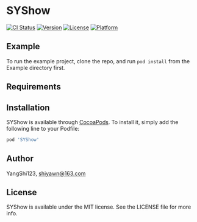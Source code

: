 # SYShow

[![CI Status](https://img.shields.io/travis/YangShi123/SYShow.svg?style=flat)](https://travis-ci.org/YangShi123/SYShow)
[![Version](https://img.shields.io/cocoapods/v/SYShow.svg?style=flat)](https://cocoapods.org/pods/SYShow)
[![License](https://img.shields.io/cocoapods/l/SYShow.svg?style=flat)](https://cocoapods.org/pods/SYShow)
[![Platform](https://img.shields.io/cocoapods/p/SYShow.svg?style=flat)](https://cocoapods.org/pods/SYShow)

## Example

To run the example project, clone the repo, and run `pod install` from the Example directory first.

## Requirements

## Installation

SYShow is available through [CocoaPods](https://cocoapods.org). To install
it, simply add the following line to your Podfile:

```ruby
pod 'SYShow'
```

## Author

YangShi123, shiyawn@163.com

## License

SYShow is available under the MIT license. See the LICENSE file for more info.
